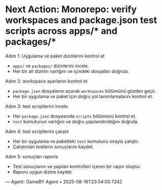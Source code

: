 # Next Action: Monorepo: verify workspaces and package.json test scripts across apps/* and packages/*

Adım 1: Uygulama ve paket dizinlerini kontrol et
- `apps/` ve `packages/` dizinlerini incele.
- Her bir alt dizinin varlığını ve içindeki dosyaları doğrula.

Adım 2: workspace ayarlarını kontrol et
- `package.json` dosyalarını açarak `workspaces` bölümünü gözden geçir.
- Her bir uygulama ve paket için doğru yol tanımlamalarını kontrol et.

Adım 3: test scriptlerini incele
- Her `package.json` dosyasında `scripts` bölümünü kontrol et.
- `test` komutunun varlığını ve doğru yapılandırıldığını doğrula.

Adım 4: test scriptlerini çalıştır
- Her bir uygulama ve paketteki `test` komutunu sırayla çalıştır.
- Çalıştırılan testlerin sonuçlarını kaydet.

Adım 5: sonuçları raporla
- Test sonuçlarını ve yapılan kontrolleri içeren bir rapor oluştur.
- Raporu uygun dizine kaydet.

— Agent: GameBY Agent • 2025-08-16T23:54:00.724Z
